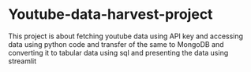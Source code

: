 # Youtube-data-harvest-project
This project is about  fetching youtube data using API key and accessing data using python code and transfer of the same to MongoDB and converting it to tabular data using sql and presenting the data using streamlit
